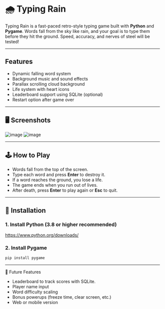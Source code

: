 # 🌧️ Typing Rain

Typing Rain is a fast-paced retro-style typing game built with **Python** and **Pygame**. Words fall from the sky like rain, and your goal is to type them before they hit the ground. Speed, accuracy, and nerves of steel will be tested!

---

## Features

- Dynamic falling word system
- Background music and sound effects
- Parallax scrolling cloud background
- Life system with heart icons
- Leaderboard support using SQLite (optional)
- Restart option after game over

---

## 🖥️ Screenshots
![image](https://github.com/user-attachments/assets/df96ea25-88bd-4e27-9849-9e6c7c00ada5)
![image](https://github.com/user-attachments/assets/8ef49e18-0c1d-4e23-bf23-7c02e2c12791)

---

## 🕹️ How to Play

- Words fall from the top of the screen.
- Type each word and press **Enter** to destroy it.
- If a word reaches the ground, you lose a life.
- The game ends when you run out of lives.
- After death, press **Enter** to play again or **Esc** to quit.

---

## 🚀 Installation

### 1. Install Python (3.8 or higher recommended)  
https://www.python.org/downloads/

### 2. Install Pygame  
```bash
pip install pygame
```
---

🧠 Future Features

- Leaderboard to track scores with SQLite.
- Player name input
- Word difficulty scaling
- Bonus powerups (freeze time, clear screen, etc.)
- Web or mobile version



